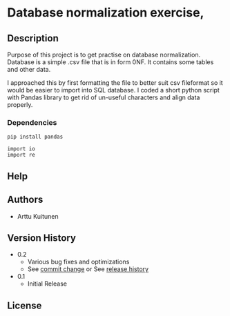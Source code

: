 # Database normalization exercise,
## Description
Purpose of this project is to get practise on database normalization. Database is a simple .csv file that is in form 0NF. 
It contains some tables and other data. 

I approached this by first formatting the file to better suit csv fileformat so it would be easier to import into SQL database.
I coded a short python script with Pandas library to get rid of un-useful characters and align data properly. 

### Dependencies

```
pip install pandas 

import io
import re
```

## Help

## Authors

* Arttu Kuitunen

## Version History

* 0.2
    * Various bug fixes and optimizations
    * See [commit change]() or See [release history]()
* 0.1
    * Initial Release

## License
